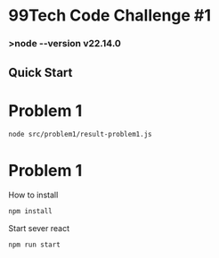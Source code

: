 # 99Tech Code Challenge #1 #
### >node --version v22.14.0

## Quick Start

# Problem 1 #

```sh
node src/problem1/result-problem1.js
```

# Problem 1 #

How to install
```sh
npm install
```
Start sever react
```sh
npm run start
```
